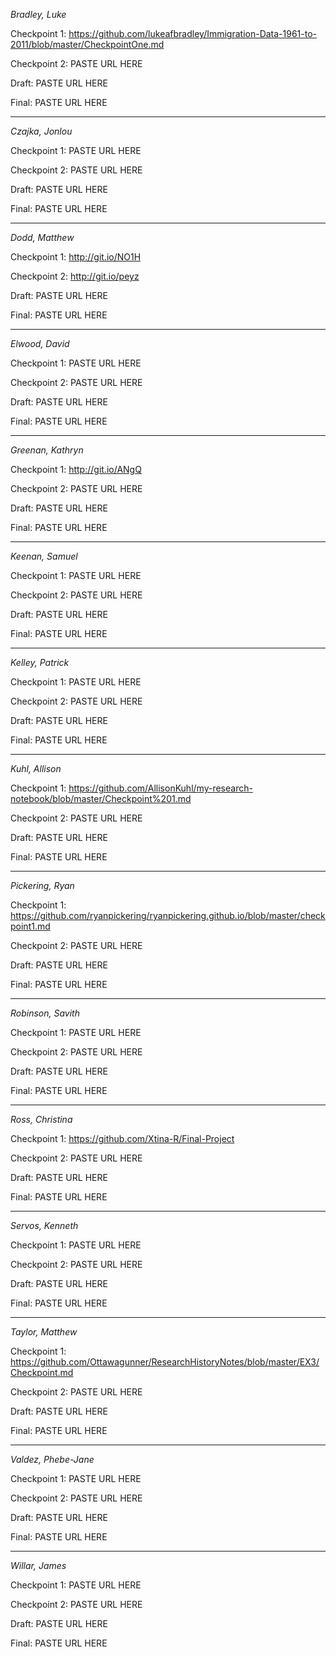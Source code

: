 *Bradley, Luke*

Checkpoint 1: https://github.com/lukeafbradley/Immigration-Data-1961-to-2011/blob/master/CheckpointOne.md

Checkpoint 2: PASTE URL HERE

Draft: PASTE URL HERE

Final: PASTE URL HERE

-----

*Czajka, Jonlou*

Checkpoint 1: PASTE URL HERE

Checkpoint 2: PASTE URL HERE

Draft: PASTE URL HERE

Final: PASTE URL HERE

----

*Dodd, Matthew*

Checkpoint 1: http://git.io/NO1H

Checkpoint 2: http://git.io/peyz

Draft: PASTE URL HERE

Final: PASTE URL HERE

----

*Elwood, David*

Checkpoint 1: PASTE URL HERE

Checkpoint 2: PASTE URL HERE

Draft: PASTE URL HERE

Final: PASTE URL HERE

-----

*Greenan, Kathryn*

Checkpoint 1: http://git.io/ANgQ

Checkpoint 2: PASTE URL HERE

Draft: PASTE URL HERE

Final: PASTE URL HERE

-----

*Keenan, Samuel*

Checkpoint 1: PASTE URL HERE

Checkpoint 2: PASTE URL HERE

Draft: PASTE URL HERE

Final: PASTE URL HERE

-----

*Kelley, Patrick*

Checkpoint 1: PASTE URL HERE

Checkpoint 2: PASTE URL HERE

Draft: PASTE URL HERE

Final: PASTE URL HERE

-----

*Kuhl, Allison*

Checkpoint 1: https://github.com/AllisonKuhl/my-research-notebook/blob/master/Checkpoint%201.md

Checkpoint 2: PASTE URL HERE

Draft: PASTE URL HERE

Final: PASTE URL HERE

-----

*Pickering, Ryan*

Checkpoint 1: https://github.com/ryanpickering/ryanpickering.github.io/blob/master/checkpoint1.md

Checkpoint 2: PASTE URL HERE

Draft: PASTE URL HERE

Final: PASTE URL HERE

-----

*Robinson, Savith*

Checkpoint 1: PASTE URL HERE

Checkpoint 2: PASTE URL HERE

Draft: PASTE URL HERE

Final: PASTE URL HERE

-----

*Ross, Christina*

Checkpoint 1: https://github.com/Xtina-R/Final-Project

Checkpoint 2: PASTE URL HERE

Draft: PASTE URL HERE

Final: PASTE URL HERE

-----

*Servos, Kenneth*

Checkpoint 1: PASTE URL HERE

Checkpoint 2: PASTE URL HERE

Draft: PASTE URL HERE

Final: PASTE URL HERE

-----

*Taylor, Matthew*

Checkpoint 1: https://github.com/Ottawagunner/ResearchHistoryNotes/blob/master/EX3/Checkpoint.md

Checkpoint 2: PASTE URL HERE

Draft: PASTE URL HERE

Final: PASTE URL HERE

-----

*Valdez, Phebe-Jane*

Checkpoint 1: PASTE URL HERE

Checkpoint 2: PASTE URL HERE

Draft: PASTE URL HERE

Final: PASTE URL HERE

-----

*Willar, James*

Checkpoint 1: PASTE URL HERE

Checkpoint 2: PASTE URL HERE

Draft: PASTE URL HERE

Final: PASTE URL HERE
